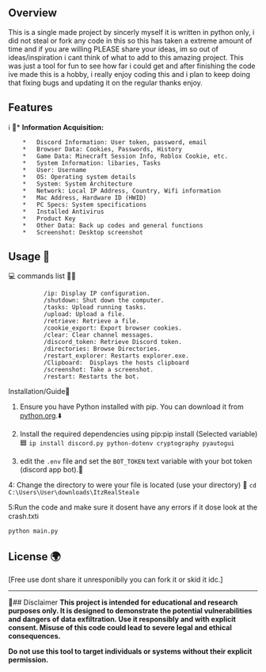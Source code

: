 
## Overview

   This is a single made project by sincerly myself it is written in python only, i did not steal or fork any code in this so this has taken a extreme amount
of time and if you are willing PLEASE share your ideas, im so out of ideas/inspiration i cant think of what to add to this amazing project. This was just a tool for fun to see how far i could 
get and after finishing the code ive made this is a hobby, i really enjoy coding this and i plan to keep doing that fixing bugs and updating it on the regular thanks enjoy.
   
## Features 
ℹ️                🔵*   **Information Acquisition:**
                                              
        *   Discord Information: User token, password, email
        *   Browser Data: Cookies, Passwords, History
        *   Game Data: Minecraft Session Info, Roblox Cookie, etc.
        *   System Information: libaries, Tasks
        *   User: Username
        *   OS: Operating system details
        *   System: System Architecture
        *   Network: Local IP Address, Country, Wifi information
        *   Mac Address, Hardware ID (HWID)
        *   PC Specs: System specifications
        *   Installed Antivirus
        *   Product Key
        *   Other Data: Back up codes and general functions
        *   Screenshot: Desktop screenshot



## Usage 🔧


                
💻                commands list 🧑‍💻
```                
          /ip: Display IP configuration.
          /shutdown: Shut down the computer.
          /tasks: Upload running tasks.
          /upload: Upload a file.
          /retrieve: Retrieve a file.
          /cookie_export: Export browser cookies.
          /clear: Clear channel messages.
          /discord_token: Retrieve Discord token.
          /directories: Browse Directories.
          /restart_explorer: Restarts explorer.exe.
          /Clipboard:  Displays the hosts clipboard
          /screenshot: Take a screenshot.
          /restart: Restarts the bot.
```
   Installation/Guide📘
        
   1.  Ensure you have Python installed with pip. You can download it from [python.org](https://www.python.org/).⬇️


   2.  Install the required dependencies using pip:pip install (Selected variable)🟦
    ```
 ip install discord.py python-dotenv cryptography pyautogui 
    ```
   3.  edit the `.env` file and set the `BOT_TOKEN`  text variable with your bot token (discord app bot).📄
 
 
  
   4: Change the directory to were your file is located (use your directory) 📂
     ```
    cd C:\Users\User\downloads\ItzRealSteale
    ```

   5:Run the code and make sure it dosent have any errors if it dose look at the crash.txtℹ️
 ```
python main.py
```


## License 🌍

[Free use dont share it unresponibily you can fork it or skid it idc.]

---

🔴## Disclaimer
**This project is intended for educational and research purposes only. It is designed to demonstrate the potential vulnerabilities and dangers of data exfiltration. Use it responsibly and with explicit consent. Misuse of this code could lead to severe legal and ethical consequences.**

**Do not use this tool to target individuals or systems without their explicit permission.**
